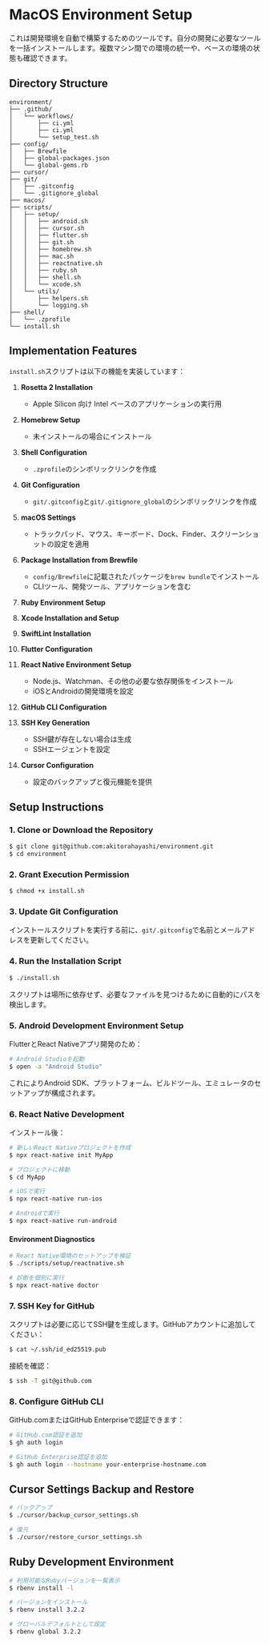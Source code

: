 # MacOS Environment Setup

これは開発環境を自動で構築するためのツールです。自分の開発に必要なツールを一括インストールします。複数マシン間での環境の統一や、ベースの環境の状態も確認できます。

## Directory Structure

```
environment/
├── .github/        
│   └── workflows/  
│       ├── ci.yml         
│       ├── ci.yml    
│       └── setup_test.sh  
├── config/         
│   ├── Brewfile           
│   ├── global-packages.json 
│   └── global-gems.rb     
├── cursor/         
├── git/            
│   ├── .gitconfig
│   └── .gitignore_global
├── macos/          
├── scripts/        
│   ├── setup/      
│   │   ├── android.sh      
│   │   ├── cursor.sh       
│   │   ├── flutter.sh      
│   │   ├── git.sh          
│   │   ├── homebrew.sh     
│   │   ├── mac.sh          
│   │   ├── reactnative.sh  
│   │   ├── ruby.sh         
│   │   ├── shell.sh        
│   │   └── xcode.sh        
│   └── utils/      
│       ├── helpers.sh      
│       └── logging.sh      
├── shell/          
│   └── .zprofile
└── install.sh      
```

## Implementation Features

`install.sh`スクリプトは以下の機能を実装しています：

1. **Rosetta 2 Installation**
   - Apple Silicon 向け Intel ベースのアプリケーションの実行用

2. **Homebrew Setup**
   - 未インストールの場合にインストール

3. **Shell Configuration**
   - `.zprofile`のシンボリックリンクを作成

4. **Git Configuration**
   - `git/.gitconfig`と`git/.gitignore_global`のシンボリックリンクを作成

5. **macOS Settings**
   - トラックパッド、マウス、キーボード、Dock、Finder、スクリーンショットの設定を適用

6. **Package Installation from Brewfile**
   - `config/Brewfile`に記載されたパッケージを`brew bundle`でインストール
   - CLIツール、開発ツール、アプリケーションを含む

7. **Ruby Environment Setup**

8. **Xcode Installation and Setup**

9. **SwiftLint Installation**

10. **Flutter Configuration**

11. **React Native Environment Setup**
    - Node.js、Watchman、その他の必要な依存関係をインストール
    - iOSとAndroidの開発環境を設定

12. **GitHub CLI Configuration**

13. **SSH Key Generation**
    - SSH鍵が存在しない場合は生成
    - SSHエージェントを設定

14. **Cursor Configuration**
    - 設定のバックアップと復元機能を提供

## Setup Instructions

### 1. Clone or Download the Repository

```sh
$ git clone git@github.com:akitorahayashi/environment.git
$ cd environment
```

### 2. Grant Execution Permission
```sh
$ chmod +x install.sh
```

### 3. Update Git Configuration
インストールスクリプトを実行する前に、`git/.gitconfig`で名前とメールアドレスを更新してください。

### 4. Run the Installation Script
```sh
$ ./install.sh
```

スクリプトは場所に依存せず、必要なファイルを見つけるために自動的にパスを検出します。

### 5. Android Development Environment Setup

FlutterとReact Nativeアプリ開発のため：

```sh
# Android Studioを起動
$ open -a "Android Studio"
```

これによりAndroid SDK、プラットフォーム、ビルドツール、エミュレータのセットアップが構成されます。

### 6. React Native Development

インストール後：

```sh
# 新しいReact Nativeプロジェクトを作成
$ npx react-native init MyApp

# プロジェクトに移動
$ cd MyApp

# iOSで実行
$ npx react-native run-ios

# Androidで実行
$ npx react-native run-android
```

#### Environment Diagnostics

```sh
# React Native環境のセットアップを検証
$ ./scripts/setup/reactnative.sh

# 診断を個別に実行
$ npx react-native doctor
```

### 7. SSH Key for GitHub
スクリプトは必要に応じてSSH鍵を生成します。GitHubアカウントに追加してください：
```sh
$ cat ~/.ssh/id_ed25519.pub
```

接続を確認：
```sh
$ ssh -T git@github.com
```

### 8. Configure GitHub CLI
GitHub.comまたはGitHub Enterpriseで認証できます：
```sh
# GitHub.com認証を追加
$ gh auth login

# GitHub Enterprise認証を追加
$ gh auth login --hostname your-enterprise-hostname.com
```

## Cursor Settings Backup and Restore

```bash
# バックアップ
$ ./cursor/backup_cursor_settings.sh

# 復元
$ ./cursor/restore_cursor_settings.sh
```

## Ruby Development Environment

```bash
# 利用可能なRubyバージョンを一覧表示
$ rbenv install -l

# バージョンをインストール
$ rbenv install 3.2.2

# グローバルデフォルトとして設定
$ rbenv global 3.2.2
```

